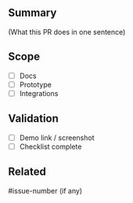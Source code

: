 ## Summary

(What this PR does in one sentence)

## Scope

- [ ] Docs
- [ ] Prototype
- [ ] Integrations

## Validation

- [ ] Demo link / screenshot
- [ ] Checklist complete

## Related

#issue-number (if any)
